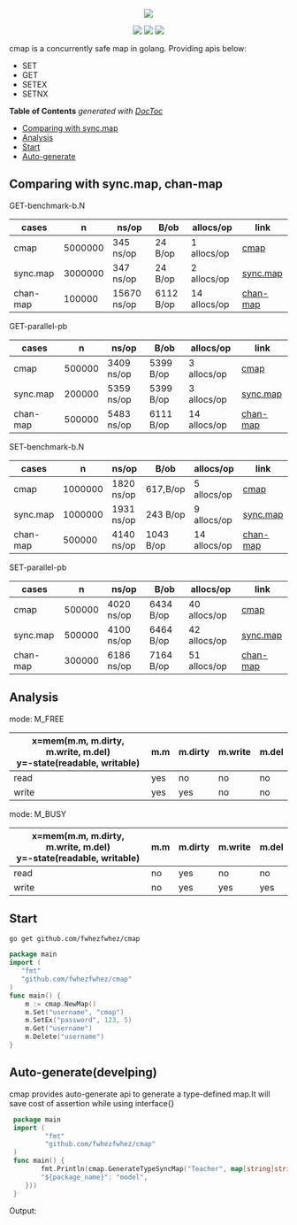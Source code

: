 <p align="center">
    <a href="https://github.com/fwhezfwhez/cmap"><img src="https://user-images.githubusercontent.com/36189053/79290712-70a76400-7eff-11ea-8cb5-cefca8e4adfc.png"></a>
</p>

<p align="center">
    <a href="https://godoc.org/github.com/fwhezfwhez/cmap"><img src="http://img.shields.io/badge/godoc-reference-blue.svg?style=flat"></a>
    <a href="https://www.travis-ci.org/fwhezfwhez/cmap"><img src="https://www.travis-ci.org/fwhezfwhez/cmap.svg?branch=master"></a>
    <a href="https://codecov.io/gh/fwhezfwhez/cmap"><img src="https://codecov.io/gh/fwhezfwhez/cmap/branch/master/graph/badge.svg"></a>
</p>

cmap is a concurrently safe map in golang. Providing apis below:

- SET
- GET
- SETEX
- SETNX

<!-- START doctoc generated TOC please keep comment here to allow auto update -->
<!-- DON'T EDIT THIS SECTION, INSTEAD RE-RUN doctoc TO UPDATE -->
**Table of Contents**  *generated with [DocToc](https://github.com/thlorenz/doctoc)*

- [Comparing with sync.map](#comparing-with-syncmap)
- [Analysis](#analysis)
- [Start](#start)
- [Auto-generate](#auto-generate)

<!-- END doctoc generated TOC please keep comment here to allow auto update -->

## Comparing with sync.map, chan-map
GET-benchmark-b.N

| cases | n | ns/op | B/ob | allocs/op | link |
| ---- | --- | --- | -- | --- |----- |
| cmap | 5000000 | 345 ns/op |24 B/op | 1 allocs/op | [cmap](https://github.com/fwhezfwhez/cmap/blob/6df9dfc8a3c29eb19c0a72cbd7d3917185c5ecfa/map_test.go#L232) |
| sync.map | 3000000 | 347 ns/op | 24 B/op | 2 allocs/op | [sync.map](https://github.com/fwhezfwhez/cmap/blob/6df9dfc8a3c29eb19c0a72cbd7d3917185c5ecfa/map_test.go#L247) |
| chan-map | 100000 |15670 ns/op | 6112 B/op | 14 allocs/op | [chan-map](https://github.com/fwhezfwhez/cmap/blob/6df9dfc8a3c29eb19c0a72cbd7d3917185c5ecfa/chan-map_test.go#L56) |

GET-parallel-pb

| cases | n | ns/op | B/ob | allocs/op | link |
| ---- | --- | --- | -- | --- |----- |
| cmap | 500000 | 3409 ns/op | 5399 B/op | 3 allocs/op | [cmap](https://github.com/fwhezfwhez/cmap/blob/6df9dfc8a3c29eb19c0a72cbd7d3917185c5ecfa/map_test.go#L290) |
| sync.map | 200000 | 5359 ns/op | 5399 B/op | 3 allocs/op | [sync.map](https://github.com/fwhezfwhez/cmap/blob/6df9dfc8a3c29eb19c0a72cbd7d3917185c5ecfa/map_test.go#L308) |
| chan-map | 500000	| 5483 ns/op | 6111 B/op | 14 allocs/op | [chan-map](https://github.com/fwhezfwhez/cmap/blob/6df9dfc8a3c29eb19c0a72cbd7d3917185c5ecfa/chan-map_test.go#L108) |

SET-benchmark-b.N

| cases | n | ns/op | B/ob | allocs/op | link |
| ---- | --- | --- | -- | --- |----- |
| cmap | 1000000 | 1820 ns/op | 617,B/op | 5 allocs/op | [cmap](https://github.com/fwhezfwhez/cmap/blob/6df9dfc8a3c29eb19c0a72cbd7d3917185c5ecfa/map_test.go#L213) |
| sync.map | 1000000 | 1931 ns/op | 243 B/op | 9 allocs/op | [sync.map](https://github.com/fwhezfwhez/cmap/blob/6df9dfc8a3c29eb19c0a72cbd7d3917185c5ecfa/map_test.go#L222) |
| chan-map | 500000	| 4140 ns/op | 1043 B/op | 14 allocs/op | [chan-map](https://github.com/fwhezfwhez/cmap/blob/6df9dfc8a3c29eb19c0a72cbd7d3917185c5ecfa/chan-map_test.go#L40) |

SET-parallel-pb

| cases | n | ns/op | B/ob | allocs/op | link |
| ---- | --- | --- | -- | --- |----- |
| cmap | 500000 | 4020 ns/op | 6434 B/op | 40 allocs/op | [cmap](https://github.com/fwhezfwhez/cmap/blob/6df9dfc8a3c29eb19c0a72cbd7d3917185c5ecfa/map_test.go#L262) |
| sync.map | 500000 | 4100 ns/op | 6464 B/op | 42 allocs/op | [sync.map](https://github.com/fwhezfwhez/cmap/blob/6df9dfc8a3c29eb19c0a72cbd7d3917185c5ecfa/map_test.go#L276) |
| chan-map | 300000 | 6186 ns/op | 7164 B/op | 51 allocs/op | [chan-map](https://github.com/fwhezfwhez/cmap/blob/6df9dfc8a3c29eb19c0a72cbd7d3917185c5ecfa/chan-map_test.go#L90) |

## Analysis
mode: M_FREE

| x=mem(m.m, m.dirty, m.write, m.del) <br> y=-state(readable, writable) | m.m | m.dirty | m.write | m.del |
| --- | --- | --- | --- |------ |
| read | yes | no | no | no |
| write| yes | yes | no | no |

mode: M_BUSY

| x=mem(m.m, m.dirty, m.write, m.del) <br> y=-state(readable, writable) | m.m | m.dirty | m.write | m.del |
| --- | --- | --- |-- | ---- |
| read | no | yes | no | no |
| write| no | yes | yes | yes |

## Start
`go get github.com/fwhezfwhez/cmap`

```go
package main
import (
   "fmt"
   "github.com/fwhezfwhez/cmap"
)
func main() {
    m := cmap.NewMap()
    m.Set("username", "cmap")
    m.SetEx("password", 123, 5)
    m.Get("username")
    m.Delete("username")
}
```

## Auto-generate(develping)
cmap provides auto-generate api to generate a type-defined map.It will save cost of assertion while using interface{}
```go
 package main
 import (
         "fmt"
         "github.com/fwhezfwhez/cmap"
 )
 func main() {
        fmt.Println(cmap.GenerateTypeSyncMap("Teacher", map[string]string{
		"${package_name}": "model",
	}))
 }
```
Output:
```go
```
